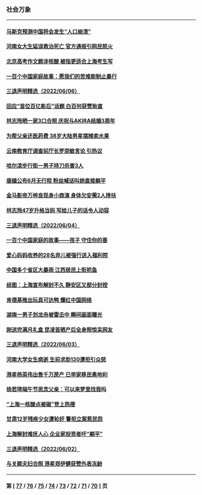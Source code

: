 ### 社会万象
---
#### [马斯克预测中国将会发生“人口崩溃”](../../pages/ncid282/n13754301.md) 
#### [河南女大生延误救治死亡 官方通报引网民怒火](../../pages/ncid282/n13754044.md) 
#### [北京高考作文题涉核酸 被指更适合上海考生写](../../pages/ncid282/n13754041.md) 
#### [一百个中国家庭故事：愿我们的苦难能制止暴行](../../pages/ncid282/n13753117.md) 
#### [三退声明精选（2022/06/06）](../../pages/ncid282/n13753834.md) 
#### [回应“首位百亿影后”话题 白百何获赞耿直](../../pages/ncid282/n13753658.md) 
#### [林志玲晒一家3口合照 庆祝与AKIRA结婚3周年](../../pages/ncid282/n13753608.md) 
#### [为帮父亲还医药费 38岁大陆男星摆摊卖水果](../../pages/ncid282/n13753622.md) 
#### [云南教育厅调查前厅长罗崇敏言论 引热议](../../pages/ncid282/n13753378.md) 
#### [哈尔滨步行街一男子持刀杀害3人](../../pages/ncid282/n13753295.md) 
#### [唐嫣公布6月无行程 粉丝喊话叫她直接躺平](../../pages/ncid282/n13753030.md) 
#### [金马影帝万梓良现身小商演 身体欠安需2人搀扶](../../pages/ncid282/n13752955.md) 
#### [林志玲47岁升格当妈 写给儿子的话令人动容](../../pages/ncid282/n13752937.md) 
#### [三退声明精选（2022/06/04）](../../pages/ncid282/n13752701.md) 
#### [一百个中国家庭的故事——孩子 守住你的善](../../pages/ncid282/n13752435.md) 
#### [爱心妈妈收养的28名弃儿被强行送入福利院](../../pages/ncid282/n13752429.md) 
#### [中国多个省区大暴雨 江西居民上街抓鱼](../../pages/ncid282/n13752238.md) 
#### [组图：上海宣布解封不久 静安区又部分封控](../../pages/ncid282/n13752190.md) 
#### [肯德基推出玩具可达鸭 爆红中国网络](../../pages/ncid282/n13752318.md) 
#### [湖南一男子划龙舟被雷击中 瞬间画面曝光](../../pages/ncid282/n13752080.md) 
#### [刚送完满月礼盒 昆凌首晒产后全身照惊呆网友](../../pages/ncid282/n13751953.md) 
#### [三退声明精选（2022/06/03）](../../pages/ncid282/n13752074.md) 
#### [河南大学女生病逝 生前求助120遭拒引众怒](../../pages/ncid282/n13751858.md) 
#### [港星杨英伟出售千万房产 已举家移民奥地利](../../pages/ncid282/n13751923.md) 
#### [徐若瑄端午节思念父亲：可以来梦里找我吗](../../pages/ncid282/n13751913.md) 
#### [“上海一核酸点被砸”登上热搜](../../pages/ncid282/n13751565.md) 
#### [甘肃12岁残疾少女遭轮奸 警拒立案惹民怨](../../pages/ncid282/n13751538.md) 
#### [上海解封难抚人心 企业家投资者吁“躺平”](../../pages/ncid282/n13751501.md) 
#### [三退声明精选（2022/06/02）](../../pages/ncid282/n13751356.md) 
#### [与关颖夫妇合照 港星郑伊健获赞外表冻龄](../../pages/ncid282/n13751230.md) 

---
#### 第 [ [77](./77.md) / [76](./76.md) / [75](./75.md) / [74](./74.md) / [73](./73.md) / [72](./72.md) / [71](./71.md) / [70](./70.md) ] 页
